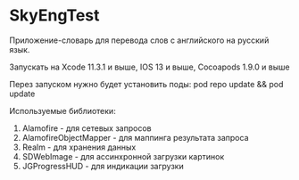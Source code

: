 # SkyEngTest

Приложение-словарь для перевода слов с английского на русский язык.

Запускать на Xcode 11.3.1 и выше, IOS 13 и выше, Cocoapods 1.9.0 и выше

Перез запуском нужно будет установить поды: pod repo update && pod update

Используемые библиотеки:
1) Alamofire - для сетевых запросов
2) AlamofireObjectMapper - для маппинга результата запроса
3) Realm - для хранения данных
4) SDWebImage - для ассинхронной загрузки картинок
5) JGProgressHUD - для индикации загрузки
